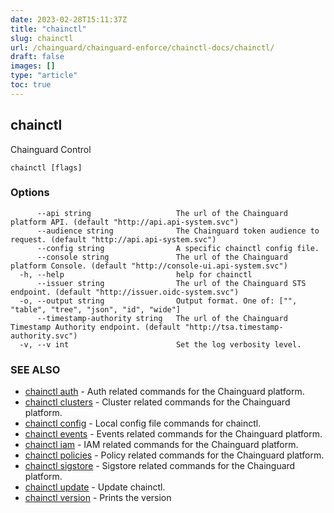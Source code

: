 ```yaml
---
date: 2023-02-28T15:11:37Z
title: "chainctl"
slug: chainctl
url: /chainguard/chainguard-enforce/chainctl-docs/chainctl/
draft: false
images: []
type: "article"
toc: true
---
```

## chainctl

Chainguard Control

```
chainctl [flags]
```

### Options

```
      --api string                   The url of the Chainguard platform API. (default "http://api.api-system.svc")
      --audience string              The Chainguard token audience to request. (default "http://api.api-system.svc")
      --config string                A specific chainctl config file.
      --console string               The url of the Chainguard platform Console. (default "http://console-ui.api-system.svc")
  -h, --help                         help for chainctl
      --issuer string                The url of the Chainguard STS endpoint. (default "http://issuer.oidc-system.svc")
  -o, --output string                Output format. One of: ["", "table", "tree", "json", "id", "wide"]
      --timestamp-authority string   The url of the Chainguard Timestamp Authority endpoint. (default "http://tsa.timestamp-authority.svc")
  -v, --v int                        Set the log verbosity level.
```

### SEE ALSO

* [chainctl auth](/chainguard/chainguard-enforce/chainctl-docs/chainctl_auth/)	 - Auth related commands for the Chainguard platform.
* [chainctl clusters](/chainguard/chainguard-enforce/chainctl-docs/chainctl_clusters/)	 - Cluster related commands for the Chainguard platform.
* [chainctl config](/chainguard/chainguard-enforce/chainctl-docs/chainctl_config/)	 - Local config file commands for chainctl.
* [chainctl events](/chainguard/chainguard-enforce/chainctl-docs/chainctl_events/)	 - Events related commands for the Chainguard platform.
* [chainctl iam](/chainguard/chainguard-enforce/chainctl-docs/chainctl_iam/)	 - IAM related commands for the Chainguard platform.
* [chainctl policies](/chainguard/chainguard-enforce/chainctl-docs/chainctl_policies/)	 - Policy related commands for the Chainguard platform.
* [chainctl sigstore](/chainguard/chainguard-enforce/chainctl-docs/chainctl_sigstore/)	 - Sigstore related commands for the Chainguard platform.
* [chainctl update](/chainguard/chainguard-enforce/chainctl-docs/chainctl_update/)	 - Update chainctl.
* [chainctl version](/chainguard/chainguard-enforce/chainctl-docs/chainctl_version/)	 - Prints the version

